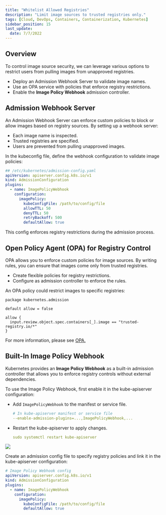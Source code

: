 ```yaml
---
title: "Whitelist Allowed Registries"
description: "Limit image sources to trusted registries only."
tags: [Cloud, DevOps, Containers, Containerization, Kubernetes]
sidebar_position: 15
last_update:
  date: 7/7/2022
---
```



## Overview

To control image source security, we can leverage various options to restrict users from pulling images from unapproved registries.

- Deploy an Admission Webhook Server to validate image names.
- Use an OPA service with policies that enforce registry restrictions.
- Enable the **Image Policy Webhook** admission controller.


## Admission Webhook Server

An Admission Webhook Server can enforce custom policies to block or allow images based on registry sources. By setting up a webhook server:

- Each image name is inspected.
- Trusted registries are specified.
- Users are prevented from pulling unapproved images.

In the kubeconfig file, define the webhook configuration to validate image policies:

```yaml
## /etc/kubernetes/admission-config.yaml
apiVersion: apiserver.config.k8s.io/v1
kind: AdmissionConfiguration
plugins:
  - name: ImagePolicyWebhook
    configuration:
      imagePolicy:
        kubeConfigFile: /path/to/config/file
        allowTTL: 50
        denyTTL: 50
        retryBackoff: 500
        defaultAllow: true
```

This config enforces registry restrictions during the admission process.


## Open Policy Agent (OPA) for Registry Control

OPA allows you to enforce custom policies for image sources. By writing rules, you can ensure that images come only from trusted registries.

- Create flexible policies for registry restrictions.
- Configure as admission controller to enforce the rules.

An OPA policy could restrict images to specific registries:

```rego
package kubernetes.admission

default allow = false

allow {
  input.review.object.spec.containers[_].image == "trusted-registry.io/*"
}
```

For more information, please see [OPA.](/docs/015-Containerization/033-Microservice-Vulnerabilities/040-Open-Policy-Agent.md)

## Built-In Image Policy Webhook

Kubernetes provides an **Image Policy Webhook** as a built-in admission controller that allows you to enforce registry controls without external dependencies.

To use the Image Policy Webhook, first enable it in the kube-apiserver configuration:

- Add `ImagePolicyWebhook` to the manifest or service file.

    ```yaml
    # In kube-apiserver manifest or service file
    --enable-admission-plugins=...,ImagePolicyWebhook,...
    ```

- Restart the kube-apiserver to apply changes.

    ```yaml
    sudo systemctl restart kube-apiserver
    ```

<div class='img-center'>

![](/img/docs/configure-admission-controller-on-kube-apiserver-yaml-manifest-and-service-unit-file.png)

</div>

Create an admission config file to specify registry policies and link it in the kube-apiserver configuration:

```yaml
# Image Policy Webhook config
apiVersion: apiserver.config.k8s.io/v1
kind: AdmissionConfiguration
plugins:
  - name: ImagePolicyWebhook
    configuration:
      imagePolicy:
        kubeConfigFile: /path/to/config/file
        defaultAllow: true
```